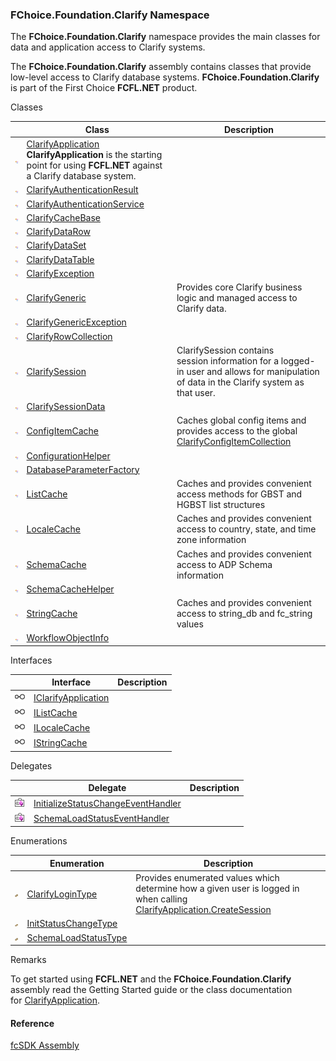 ﻿### FChoice.Foundation.Clarify Namespace

The **FChoice.Foundation.Clarify** namespace provides the main classes for data and application access to Clarify systems.  

The **FChoice.Foundation.Clarify** assembly contains classes that provide low-level access to Clarify database systems. **FChoice.Foundation.Clarify** is part of the First Choice **FCFL.NET** product.

Classes

|   | Class | Description |
| --- | --- | --- |
| ![Class](dotnetimages/Class.png) | [ClarifyApplication](fcSDK~FChoice.Foundation.Clarify.ClarifyApplication.md) **ClarifyApplication** is the starting point for using **FCFL.NET** against a Clarify database system. |
| ![Class](dotnetimages/Class.png) | [ClarifyAuthenticationResult](fcSDK~FChoice.Foundation.Clarify.ClarifyAuthenticationResult.md) |   |
| ![Class](dotnetimages/Class.png) | [ClarifyAuthenticationService](fcSDK~FChoice.Foundation.Clarify.ClarifyAuthenticationService.md) |   |
| ![Class](dotnetimages/Class.png) | [ClarifyCacheBase](fcSDK~FChoice.Foundation.Clarify.ClarifyCacheBase.md) |   |
| ![Class](dotnetimages/Class.png) | [ClarifyDataRow](fcSDK~FChoice.Foundation.Clarify.ClarifyDataRow.md) |   |
| ![Class](dotnetimages/Class.png) | [ClarifyDataSet](fcSDK~FChoice.Foundation.Clarify.ClarifyDataSet.md) |   |
| ![Class](dotnetimages/Class.png) | [ClarifyDataTable](fcSDK~FChoice.Foundation.Clarify.ClarifyDataTable.md) |   |
| ![Class](dotnetimages/Class.png) | [ClarifyException](fcSDK~FChoice.Foundation.Clarify.ClarifyException.md) |   |
| ![Class](dotnetimages/Class.png) | [ClarifyGeneric](fcSDK~FChoice.Foundation.Clarify.ClarifyGeneric.md) | Provides core Clarify business logic and managed access to Clarify data. |
| ![Class](dotnetimages/Class.png) | [ClarifyGenericException](fcSDK~FChoice.Foundation.Clarify.ClarifyGenericException.md) |   |
| ![Class](dotnetimages/Class.png) | [ClarifyRowCollection](fcSDK~FChoice.Foundation.Clarify.ClarifyRowCollection.md) |   |
| ![Class](dotnetimages/Class.png) | [ClarifySession](fcSDK~FChoice.Foundation.Clarify.ClarifySession.md) | ClarifySession contains session information for a logged-in user and allows for manipulation of data in the Clarify system as that user. |
| ![Class](dotnetimages/Class.png) | [ClarifySessionData](fcSDK~FChoice.Foundation.Clarify.ClarifySessionData.md) |   |
| ![Class](dotnetimages/Class.png) | [ConfigItemCache](fcSDK~FChoice.Foundation.Clarify.ConfigItemCache.md) | Caches global config items and provides access to the global [ClarifyConfigItemCollection](fcSDK~FChoice.Foundation.Clarify.DataObjects.ClarifyConfigItemCollection.md) |
| ![Class](dotnetimages/Class.png) | [ConfigurationHelper](fcSDK~FChoice.Foundation.Clarify.ConfigurationHelper.md) |   |
| ![Class](dotnetimages/Class.png) | [DatabaseParameterFactory](fcSDK~FChoice.Foundation.Clarify.DatabaseParameterFactory.md) |   |
| ![Class](dotnetimages/Class.png) | [ListCache](fcSDK~FChoice.Foundation.Clarify.ListCache.md) | Caches and provides convenient access methods for GBST and HGBST list structures |
| ![Class](dotnetimages/Class.png) | [LocaleCache](fcSDK~FChoice.Foundation.Clarify.LocaleCache.md) | Caches and provides convenient access to country, state, and time zone information |
| ![Class](dotnetimages/Class.png) | [SchemaCache](fcSDK~FChoice.Foundation.Clarify.SchemaCache.md) | Caches and provides convenient access to ADP Schema information |
| ![Class](dotnetimages/Class.png) | [SchemaCacheHelper](fcSDK~FChoice.Foundation.Clarify.SchemaCacheHelper.md) |   |
| ![Class](dotnetimages/Class.png) | [StringCache](fcSDK~FChoice.Foundation.Clarify.StringCache.md) | Caches and provides convenient access to string_db and fc_string values |
| ![Class](dotnetimages/Class.png) | [WorkflowObjectInfo](fcSDK~FChoice.Foundation.Clarify.WorkflowObjectInfo.md) |   |

Interfaces

|   | Interface | Description |
| --- | --- | --- |
| ![Interface](dotnetimages/Interface.png) | [IClarifyApplication](fcSDK~FChoice.Foundation.Clarify.IClarifyApplication.md) |   |
| ![Interface](dotnetimages/Interface.png) | [IListCache](fcSDK~FChoice.Foundation.Clarify.IListCache.md) |   |
| ![Interface](dotnetimages/Interface.png) | [ILocaleCache](fcSDK~FChoice.Foundation.Clarify.ILocaleCache.md) |   |
| ![Interface](dotnetimages/Interface.png) | [IStringCache](fcSDK~FChoice.Foundation.Clarify.IStringCache.md) |   |

Delegates

|   | Delegate | Description |
| --- | --- | --- |
| ![Delegate](dotnetimages/Delegate.png) | [InitializeStatusChangeEventHandler](fcSDK~FChoice.Foundation.Clarify.InitializeStatusChangeEventHandler.md) |   |
| ![Delegate](dotnetimages/Delegate.png) | [SchemaLoadStatusEventHandler](fcSDK~FChoice.Foundation.Clarify.SchemaLoadStatusEventHandler.md) |   |

Enumerations

|   | Enumeration | Description |
| --- | --- | --- |
| ![Enumeration](dotnetimages/Enumeration.png) | [ClarifyLoginType](fcSDK~FChoice.Foundation.Clarify.ClarifyLoginType.md) | Provides enumerated values which determine how a given user is logged in when calling [ClarifyApplication.CreateSession](fcSDK~FChoice.Foundation.Clarify.ClarifyApplication~CreateSession.md) |
| ![Enumeration](dotnetimages/Enumeration.png) | [InitStatusChangeType](fcSDK~FChoice.Foundation.Clarify.InitStatusChangeType.md) |   |
| ![Enumeration](dotnetimages/Enumeration.png) | [SchemaLoadStatusType](fcSDK~FChoice.Foundation.Clarify.SchemaLoadStatusType.md) |   |

Remarks

To get started using **FCFL.NET** and the **FChoice.Foundation.Clarify** assembly read the Getting Started guide or the class documentation for [ClarifyApplication](fcSDK~FChoice.Foundation.Clarify.ClarifyApplication.md).

#### Reference

[fcSDK Assembly](fcSDK.md)